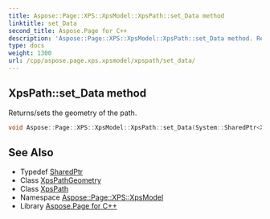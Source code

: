 ```yaml
---
title: Aspose::Page::XPS::XpsModel::XpsPath::set_Data method
linktitle: set_Data
second_title: Aspose.Page for C++
description: 'Aspose::Page::XPS::XpsModel::XpsPath::set_Data method. Returns/sets the geometry of the path in C++.'
type: docs
weight: 1300
url: /cpp/aspose.page.xps.xpsmodel/xpspath/set_data/
---
```

## XpsPath::set_Data method


Returns/sets the geometry of the path.

```cpp
void Aspose::Page::XPS::XpsModel::XpsPath::set_Data(System::SharedPtr<XpsPathGeometry> value)
```

## See Also

* Typedef [SharedPtr](../../../system/sharedptr/)
* Class [XpsPathGeometry](../../xpspathgeometry/)
* Class [XpsPath](../)
* Namespace [Aspose::Page::XPS::XpsModel](../../)
* Library [Aspose.Page for C++](../../../)
